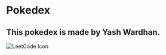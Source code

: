 # Pokedex

## This pokedex is made by Yash Wardhan.

![LeetCode Icon](https://leetcode.com/_next/static/images/logo-dark-c96c407d175e36c81e236fcfdd682a0b.png)
